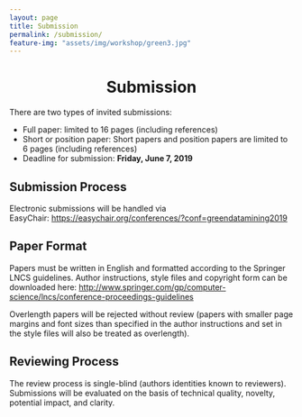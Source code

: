 ```yaml
---
layout: page
title: Submission
permalink: /submission/
feature-img: "assets/img/workshop/green3.jpg"
---
```


<h1 style="text-align: center">Submission</h1>


There are two types of invited submissions:

* Full paper: limited to 16 pages (including references)
* Short or position paper: Short papers and position papers are limited to 6 pages (including references)
* Deadline for submission: **Friday, June 7, 2019**


## Submission Process
Electronic submissions will be handled via EasyChair: <a href="https://easychair.org/conferences/?conf=greendatamining2019">https://easychair.org/conferences/?conf=greendatamining2019

## Paper Format
Papers must be written in English and formatted according to the Springer LNCS guidelines.
Author instructions, style files and copyright form can be downloaded here:
<a href="http://www.springer.com/gp/computer-science/lncs/conference-proceedings-guidelines">http://www.springer.com/gp/computer-science/lncs/conference-proceedings-guidelines

Overlength papers will be rejected without review (papers with smaller page margins
and font sizes than specified in the author instructions and set in the style files will
also be treated as overlength).

## Reviewing Process
The review process is single-blind (authors identities known to reviewers).
Submissions will be evaluated on the basis of technical quality, novelty, potential impact, and clarity.
